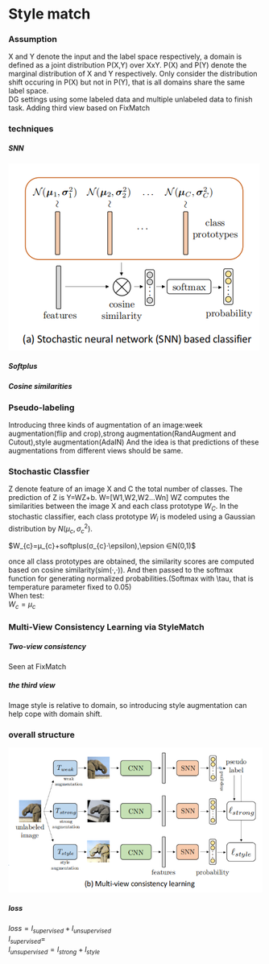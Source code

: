 # Style match
### Assumption
X and Y denote the input and the label space respectively, a domain is defined as a joint distribution P(X,Y) over XxY. P(X) and P(Y) denote the marginal distribution of X and Y respectively. Only consider the  distribution shift occuring in P(X) but not in P(Y), that is all domains share the same label space.  
DG settings
using some labeled data and multiple unlabeled data to finish task. Adding third view based on FixMatch  
### techniques

##### SNN
![image](picture/SNN.png)  
##### Softplus

##### Cosine similarities



### Pseudo-labeling
   Introducing three kinds of augmentation of an image:week augmentation(flip and crop),strong augmentation(RandAugment and Cutout),style augmentation(AdaIN) And the idea is that predictions of these augmentations from different views should be same.  

### Stochastic Classfier
   Z denote feature of an image X and C the total number of classes. The prediction of Z is Y=WZ+b. W=[W1,W2,W2...Wn] WZ computes the similarities between the image X and each class prototype $W_{C}$. In the stochastic classifier, each class prototype $W_{i}$ is modeled using a Gaussian distribution by $N(μ_{c},σ_{c}^{2})$.  
   
$W_{c}=μ_{c}+softplus(σ_{c}·\epsilon),\epsion ∈N(0,1)$  

   once all class prototypes are obtained, the similarity scores are computed based on cosine similarity(sim(·,·)). And then passed to the softmax function for generating normalized probabilities.(Softmax with \tau, that is temperature parameter fixed to 0.05)  
   When test:  
$W_{c}=μ_{c}$
### Multi-View Consistency Learning via StyleMatch
##### Two-view consistency
Seen at FixMatch  
##### the third view
Image style is relative to domain, so introducing style augmentation can help cope with domain shift.  

### overall structure
![image](picture/StyleMatch.png)  
##### loss
$loss=l_{supervised}+l_{unsupervised}$  
$l_{supervised}=$  
$l_{unsupervised}=l_{strong}+l_{style}$  
